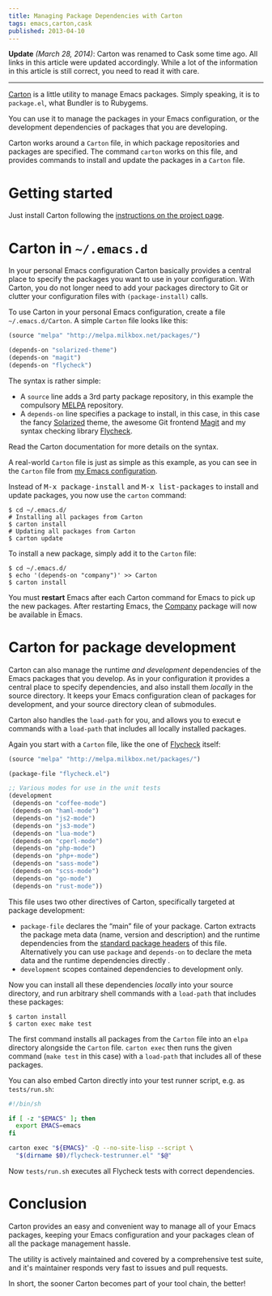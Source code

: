 ```yaml
---
title: Managing Package Dependencies with Carton
tags: emacs,carton,cask
published: 2013-04-10
---
```


**Update** *(March 28, 2014)*: Carton was renamed to Cask some time ago.  All
links in this article were updated accordingly.  While a lot of the information
in this article is still correct, you need to read it with care.

----

[Carton][] is a little utility to manage Emacs packages.  Simply speaking, it is to
`package.el`, what Bundler is to Rubygems.

You can use it to manage the packages in your Emacs configuration, or the
development dependencies of packages that you are developing.

Carton works around a `Carton` file, in which package repositories and packages
are specified.  The command `carton` works on this file, and provides commands
to install and update the packages in a `Carton` file.

Getting started
===============

Just install Carton following the [instructions on the project page][install].

Carton in `~/.emacs.d`
======================

In your personal Emacs configuration Carton basically provides a central place
to specify the packages you want to use in your configuration.  With Carton, you
do not longer need to add your packages directory to Git or clutter your
configuration files with `(package-install)` calls.

To use Carton in your personal Emacs configuration, create a file
`~/.emacs.d/Carton`.  A simple `Carton` file looks like this:

```commonlisp
(source "melpa" "http://melpa.milkbox.net/packages/")

(depends-on "solarized-theme")
(depends-on "magit")
(depends-on "flycheck")
```

The syntax is rather simple:

- A `source` line adds a 3rd party package repository, in this example the
  compulsory [MELPA][] repository.
- A `depends-on` line specifies a package to install, in this case, in this case
  the fancy [Solarized][] theme, the awesome Git frontend [Magit][] and my syntax
  checking library [Flycheck][].

Read the Carton documentation for more details on the syntax.

A real-world `Carton` file is just as simple as this example, as you can see in
the `Carton` file from [my Emacs configuration][my-cask-file].

Instead of <kbd>M-x package-install</kbd> and <kbd>M-x list-packages</kbd> to
install and update packages, you now use the `carton` command:

```
$ cd ~/.emacs.d/
# Installing all packages from Carton
$ carton install
# Updating all packages from Carton
$ carton update
```

To install a new package, simply add it to the `Carton` file:

```
$ cd ~/.emacs.d/
$ echo '(depends-on "company")' >> Carton
$ carton install
```

You must **restart** Emacs after each Carton command for Emacs to pick up the
new packages.  After restarting Emacs, the [Company][] package will now be
available in Emacs.

Carton for package development
==============================

Carton can also manage the runtime *and development* dependencies of the Emacs
packages that you develop.  As in your configuration it provides a central place
to specify dependencies, and also install them *locally* in the source
directory.  It keeps your Emacs configuration clean of packages for development,
and your source directory clean of submodules.

Carton also handles the `load-path` for you, and allows you to execut e commands
with a `load-path` that includes all locally installed packages.

Again you start with a `Carton` file, like the one of [Flycheck][] itself:

```commonlisp
(source "melpa" "http://melpa.milkbox.net/packages/")

(package-file "flycheck.el")

;; Various modes for use in the unit tests
(development
 (depends-on "coffee-mode")
 (depends-on "haml-mode")
 (depends-on "js2-mode")
 (depends-on "js3-mode")
 (depends-on "lua-mode")
 (depends-on "cperl-mode")
 (depends-on "php-mode")
 (depends-on "php+-mode")
 (depends-on "sass-mode")
 (depends-on "scss-mode")
 (depends-on "go-mode")
 (depends-on "rust-mode"))
```

This file uses two other directives of Carton, specifically targeted at package
development:

- `package-file` declares the “main” file of your package.  Carton extracts the
  package meta data (name, version and description) and the runtime dependencies
  from the [standard package headers][headers] of this file.  Alternatively you
  can use `package` and `depends-on` to declare the meta data and the runtime
  dependencies directly .
- `development` scopes contained dependencies to development only.

Now you can install all these dependencies *locally* into your source directory,
and run arbitrary shell commands with a `load-path` that includes these
packages:

```
$ carton install
$ carton exec make test
```

The first command installs all packages from the `Carton` file into an `elpa`
directory alongside the `Carton` file.  `carton exec` then runs the given
command (`make test` in this case) with a `load-path` that includes all of these
packages.

You can also embed Carton directly into your test runner script, e.g. as
`tests/run.sh`:

```bash
#!/bin/sh

if [ -z "$EMACS" ]; then
  export EMACS=emacs
fi

carton exec "${EMACS}" -Q --no-site-lisp --script \
  "$(dirname $0)/flycheck-testrunner.el" "$@"
```

Now `tests/run.sh` executes all Flycheck tests with correct dependencies.

Conclusion
==========

Carton provides an easy and convenient way to manage all of your Emacs packages,
keeping your Emacs configuration and your packages clean of all the package
management hassle.

The utility is actively maintained and covered by a comprehensive test suite,
and it's maintainer responds very fast to issues and pull requests.

In short, the sooner Carton becomes part of your tool chain, the better!

[my-cask-file]: https://github.com/lunaryorn/stante-pede/blob/b6b5c0c248cd384ac752230ee832f6425e0931a7/Cask
[carton]: https://github.com/cask/cask
[install]: http://cask.github.io/installation.html
[melpa]: http://melpa.milkbox.net
[solarized]: https://github.com/bbatsov/solarized-emacs
[magit]: https://github.com/magit/magit
[flycheck]: https://github.com/flycheck/flycheck
[doc]: https://github.com/rejeep/carton/blob/master/README.md
[company]: http://company-mode.github.io/
[headers]: http://www.gnu.org/software/emacs/manual/html_node/elisp/Library-Headers.html#Library-Headers

